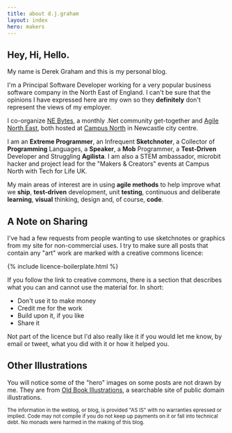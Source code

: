 ```yaml
---
title: about d.j.graham
layout: index
hero: makers
---
```


<h2 class="is-size-2">Hey, Hi, Hello.</h2>

My name is Derek Graham and this is my personal blog.

I'm a Principal Software Developer working for a very popular business
software company in the North East of England. I can't be sure that the opinions 
I have expressed here are my own so they **definitely** don't represent the views 
of my employer.

I co-organize [NE Bytes](http://nebytes.net), a monthly .Net community get-together and 
[Agile North East](http://meetup.com/Agile-North-East/), both hosted at 
[Campus North](http://campusnorth.co.uk) in Newcastle city centre.

I am an **Extreme Programmer**, an Infrequent **Sketchnoter**, a Collector of **Programming** Languages,
a **Speaker**, a **Mob** Programmer, a **Test-Driven** Developer and Struggling **Agilista**. I am also a 
STEM ambassador, microbit hacker and project lead for the "Makers & Creators" events at Campus North with Tech for Life UK.

My main areas of interest are in using **agile methods** to help improve what
we **ship**, **test-driven** development, unit **testing**, continuous and
deliberate **learning**, **visual** thinking, design and, of course, **code**.


<h2 class="is-size-2">A Note on Sharing</h2>

I've had a few requests from people wanting to use sketchnotes or graphics from my
site for non-commercial uses. I try to make sure all posts that contain any "art"
work are marked with a creative commons licence:

{% include licence-boilerplate.html %}

If you follow the link to creative commons, there is a section that describes what
you can and cannot use the material for. In short:

* Don't use it to make money
* Credit me for the work
* Build upon it, if you like
* Share it

Not part of the licence but I'd also really like it if you would let me know,
by email or tweet, what you did with it or how it helped you.

<h2 class="is-size-2">Other Illustrations</h2>

You will notice some of the "hero" images on some posts are not drawn by me. They
are from [Old Book Illustrations](http://www.oldbookillustrations.com/), a searchable
site of public domain illustrations.

<small>The information in the weblog, or blog, is provided "AS IS" with no warranties
epressed or implied. Code may not compile if you do not keep up payments on it or
fall into technical debt. No monads were harmed in the making of this blog.</small>
